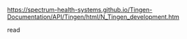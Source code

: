https://spectrum-health-systems.github.io/Tingen-Documentation/API/Tingen/html/N_Tingen_development.htm

read